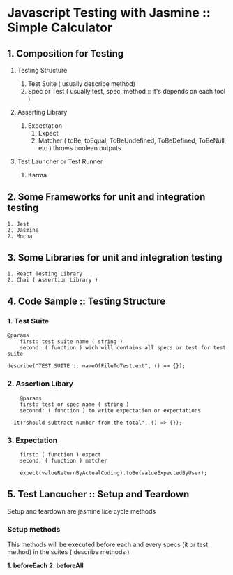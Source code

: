 # Javascript Testing with Jasmine :: Simple Calculator

## 1. Composition for Testing

1. Testing Structure
    1. Test Suite ( usually describe method)
    2. Spec or Test ( usually test, spec, method :: it's depends on each tool )

2. Asserting Library
    1. Expectation
        1. Expect
        2. Matcher ( toBe, toEqual, ToBeUndefined, ToBeDefined, ToBeNull, etc ) throws boolean outputs
3. Test Launcher or Test Runner
    1. Karma
## 2. Some Frameworks for unit and integration testing
    1. Jest 
    2. Jasmine
    2. Mocha 

## 3. Some Libraries for unit and integration testing
    1. React Testing Library
    2. Chai ( Assertion Library )

## 4. Code Sample :: Testing Structure
### 1. Test Suite
```
@params
    first: test suite name ( string )
    second: ( function ) wich will contains all specs or test for test suite

describe("TEST SUITE :: nameOfFileToTest.ext", () => {});

```
### 2. Assertion Libary
```
    @params
    first: test or spec name ( string )
    seconnd: ( function ) to write expectation or expectations

  it("should subtract number from the total", () => {});

```
### 3. Expectation
```
    first: ( function ) expect
    second: ( function ) matcher

    expect(valueReturnByActualCoding).toBe(valueExpectedByUser);

```

## 5. Test Lancucher :: Setup and Teardown

Setup and teardown are jasmine lice cycle methods 

### Setup methods

This methods will be executed before each and every specs (it or test method) in the suites ( describe methods )

**1. beforeEach**
**2. beforeAll**

